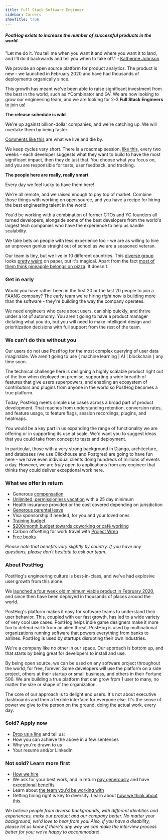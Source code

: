 ```yaml
---
title: Full Stack Software Engineer
sidebar: Careers
showTitle: true
---
```


<h5 class='centered'>PostHog exists to increase the number of successful products in the world.</h5>

"Let me do it. You tell me when you want it and where you want it to land, and I'll do it backwards and tell you when to take off." - [Katherine Johnson](https://www.nasa.gov/content/katherine-johnson-biography)

We provide an open source platform for product analytics. The product is new - we launched in February 2020 and have had thousands of deployments organically since.

This growth has meant we've been able to raise significant investment from the best in the world, such as YCombinator and GV. We are now looking to grow our engineering team, and we are looking for 2-3 **Full Stack Engineers** to join us!  

**The release schedule is wild**

We're up against billion-dollar companies, and we're catching up. We will overtake them by being faster.

[Comments like this](https://news.ycombinator.com/item?id=22378393) are what we live and die by.

We keep cycles very short. There is a roadmap session, [like this](https://github.com/PostHog/posthog/issues/1870), every two weeks - each developer suggests what they want to build to have the most significant impact, then they do just that. You choose what you focus on, and you are responsible for tests, user feedback, and tracking.

**The people here are really, really smart**

Every day we feel lucky to have them here!

We're all remote, and we raised enough to pay top of market. Combine those things with working on open source, and you have a recipe for hiring the best engineering talent in the world.

You'd be working with a combination of former CTOs and YC founders all turned developers, alongside some of the best developers from the world's largest tech companies who have the experience to help us handle scalability.

We take bets on people with less experience too - we are as willing to hire an unproven genius straight out of school as we are a seasoned veteran.

Our team is tiny, but we live in 10 different countries. This [diverse group](/handbook/company/diversity) looks [pretty weird](/handbook/company/team) on paper, but it's magical. Apart from the fact [most of them think pineapple belongs on pizza](https://twitter.com/PostHogHQ/status/1319583079648923648). It doesn't.

### Get in early

Would you have rather been in the first 20 or the last 20 people to join a [FAANG](https://en.wikipedia.org/wiki/Big_Tech) company? The early team we're hiring *right now* is building more than the software - they're building the way the company operates.

We need engineers who care about users, can ship quickly, and thrive under a lot of autonomy. You aren't going to have a product manager dictating what you do, but you will need to make intelligent design and prioritization decisions with full support from the rest of the team.

### We can't do this without you

Our users do not use PostHog for the most complex querying of user data imaginable. We aren't going to use { machine learning | AI | blockchain } any time soon. 

The technical challenge here is designing a highly scalable product right out of the box when deployed on premise, supporting a wide breadth of features that give users superpowers, and enabling an ecosystem of contributors and plugins from anyone in the world so PostHog becomes a true platform.

Today, PostHog meets simple use cases across a broad part of product development. That reaches from understanding retention, conversion rates, and feature usage, to feature flags, session recordings, plugins, and heatmaps.

You would be a key part in us expanding the range of functionality we are offering or in supporting its use at scale. We'd want you to suggest ideas that you could take from concept to tests and deployment.

In particular, those with a very strong background in Django, architecture, and databases (we use Clickhouse and Postgres) are going to have fun here - we have even individual clients doing hundreds of millions of events a day. However, we are *truly* open to applications from any engineer that thinks they could deliver exceptional work here.

### What we offer in return

* Generous [compensation](/handbook/people/compensation)
* [Unlimited, permissionless vacation](/handbook/people/time-off) with a 25 day minimum
* Health insurance provided or the cost covered depending on jurisdiction
* [Generous parental leave](/handbook/people/time-off)
* Visa sponsorship if needed, for you and your loved ones
* [Training budget](/handbook/people/training)
* [$200/month budget towards coworking or café working](/handbook/people/spending-money)
* Carbon offsetting for work travel with [Project Wren](https://www.wren.co/)
* [Free books](/handbook/people/training#books)

*Please note that benefits vary slightly by country. If you have any questions, please don't hesitate to ask our team.*

### About PostHog

PostHog's engineering culture is best-in-class, and we've had explosive user growth from this alone.

We [launched a four week old minimum viable product in February 2020](/handbook/company/story), and since then have been deployed in thousands of places around the world.

PostHog's platform makes it easy for software teams to understand their user behavior. This, coupled with our fast growth, has led to a wide variety of very cool use cases. PostHog helps indie game designers make it more fun to defend earth from an alien threat. PostHog is used by multinational organizations running software that powers everything from banks to airlines. PostHog is used by startups disrupting their own industries.

We're a company like no other in our space. Our approach is bottom up, and that starts by being great for developers to install and use.

By being open source, we can be used on any software project throughout the world, for free, forever. Some developers will use the platform on a side project, others at their startup or small business, and others in their Fortune 500. We are building a true platform that can grow from 1 user to many, no matter the size or shape of the organization.

The core of our approach is to delight end users. It's not about executive dashboards and then a terrible interface for everyone else. It's the sense of power we give to the person on the ground, doing the actual work, every day.

### Sold? Apply now

* [Drop us a line](mailto:2F287E18A5@jobs.workablemail.com) and tell us:
* How you can achieve the above in a few sentences
* Why you're drawn to us
* Your resumé and/or LinkedIn

### Not sold? Learn more first

* [How we hire](/careers#the-process)
* We ask for your best work, and in return [pay generously](/handbook/people/compensation) and have [exceptional benefits](/careers/#benefits)
* Learn about [the team you'd be working with](/handbook/company/team)
* Getting hiring right is key to diversity. Learn about [how we think about this](/handbook/company/diversity).
 
*We believe people from diverse backgrounds, with different identities and experiences, make our product and our company better. No matter your background, we'd love to hear from you! Also, if you have a disability, please let us know if there's any way we can make the interview process better for you; we're happy to accommodate!*
